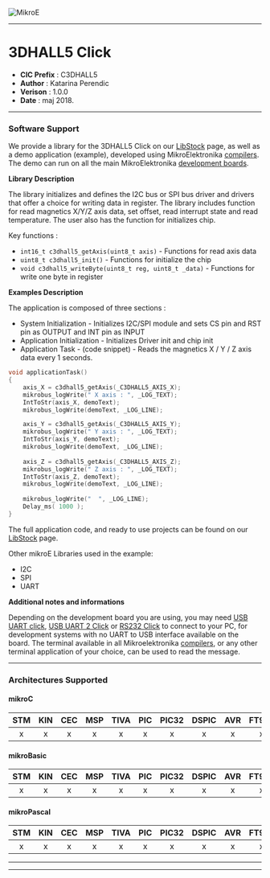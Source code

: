 ![MikroE](http://www.mikroe.com/img/designs/beta/logo_small.png)

---

# 3DHALL5 Click


- **CIC Prefix**  : C3DHALL5
- **Author**      : Katarina Perendic
- **Verison**     : 1.0.0
- **Date**        : maj 2018.

---


### Software Support

We provide a library for the 3DHALL5 Click on our [LibStock](https://libstock.mikroe.com/projects/view/2436/3d-hall-5-click) 
page, as well as a demo application (example), developed using MikroElektronika 
[compilers](http://shop.mikroe.com/compilers). The demo can run on all the main 
MikroElektronika [development boards](http://shop.mikroe.com/development-boards).

**Library Description**

The library initializes and defines the I2C bus or SPI bus driver and drivers that offer a choice for writing data in register.
The library includes function for read magnetics X/Y/Z axis data, set offset, read interrupt state and read temperature.
The user also has the function for initializes chip.
 

Key functions :

- ``` int16_t c3dhall5_getAxis(uint8_t axis) ``` - Functions for read axis data
- ``` uint8_t c3dhall5_init() ``` - Functions for initialize the chip
- ``` void c3dhall5_writeByte(uint8_t reg, uint8_t _data) ``` - Functions for write one byte in register

**Examples Description**

The application is composed of three sections :

- System Initialization - Initializes I2C/SPI module and sets CS pin and RST pin as OUTPUT and INT pin as INPUT
- Application Initialization - Initializes Driver init and chip init
- Application Task - (code snippet) - Reads the magnetics X / Y / Z axis data every 1 seconds.


```.c
void applicationTask()
{
    axis_X = c3dhall5_getAxis(_C3DHALL5_AXIS_X);
    mikrobus_logWrite(" X axis : ", _LOG_TEXT);
    IntToStr(axis_X, demoText);
    mikrobus_logWrite(demoText, _LOG_LINE);

    axis_Y = c3dhall5_getAxis(_C3DHALL5_AXIS_Y);
    mikrobus_logWrite(" Y axis : ", _LOG_TEXT);
    IntToStr(axis_Y, demoText);
    mikrobus_logWrite(demoText, _LOG_LINE);
    
    axis_Z = c3dhall5_getAxis(_C3DHALL5_AXIS_Z);
    mikrobus_logWrite(" Z axis : ", _LOG_TEXT);
    IntToStr(axis_Z, demoText);
    mikrobus_logWrite(demoText, _LOG_LINE);
    
    mikrobus_logWrite("  ", _LOG_LINE);
    Delay_ms( 1000 );
}
```

The full application code, and ready to use projects can be found on our 
[LibStock](https://libstock.mikroe.com/projects/view/2436/3d-hall-5-click) page.

Other mikroE Libraries used in the example:

- I2C
- SPI 
- UART

**Additional notes and informations**

Depending on the development board you are using, you may need 
[USB UART click](http://shop.mikroe.com/usb-uart-click), 
[USB UART 2 Click](http://shop.mikroe.com/usb-uart-2-click) or 
[RS232 Click](http://shop.mikroe.com/rs232-click) to connect to your PC, for 
development systems with no UART to USB interface available on the board. The 
terminal available in all Mikroelektronika 
[compilers](http://shop.mikroe.com/compilers), or any other terminal application 
of your choice, can be used to read the message.

---
### Architectures Supported

#### mikroC

| STM | KIN | CEC | MSP | TIVA | PIC | PIC32 | DSPIC | AVR | FT90x |
|:-:|:-:|:-:|:-:|:-:|:-:|:-:|:-:|:-:|:-:|
| x | x | x | x | x | x | x | x | x | x |

#### mikroBasic

| STM | KIN | CEC | MSP | TIVA | PIC | PIC32 | DSPIC | AVR | FT90x |
|:-:|:-:|:-:|:-:|:-:|:-:|:-:|:-:|:-:|:-:|
| x | x | x | x | x | x | x | x | x | x |

#### mikroPascal

| STM | KIN | CEC | MSP | TIVA | PIC | PIC32 | DSPIC | AVR | FT90x |
|:-:|:-:|:-:|:-:|:-:|:-:|:-:|:-:|:-:|:-:|
| x | x | x | x | x | x | x | x | x | x |

---
---
